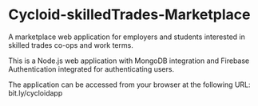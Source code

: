 # Cycloid-skilledTrades-Marketplace
A marketplace web application for employers and students interested in skilled trades co-ops and work terms. 

This is a Node.js web application with MongoDB integration and Firebase Authentication integrated for authenticating users.

The application can be accessed from your browser at the following URL: bit.ly/cycloidapp



